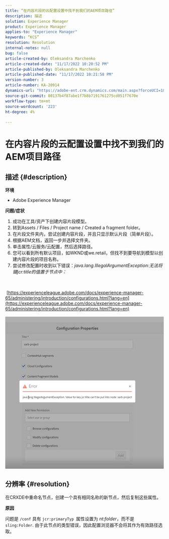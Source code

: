 ```yaml
---
title: “在内容片段的云配置设置中找不到我们的AEM项目路径”
description: 描述
solution: Experience Manager
product: Experience Manager
applies-to: "Experience Manager"
keywords: “KCS”
resolution: Resolution
internal-notes: null
bug: false
article-created-by: Oleksandra Marchenko
article-created-date: "11/17/2022 10:20:52 PM"
article-published-by: Oleksandra Marchenko
article-published-date: "11/17/2022 10:21:58 PM"
version-number: 3
article-number: KA-20914
dynamics-url: "https://adobe-ent.crm.dynamics.com/main.aspx?forceUCI=1&pagetype=entityrecord&etn=knowledgearticle&id=4027e717-c666-ed11-9561-6045bd006b25"
source-git-commit: 80137b4f87abe1f7b8b7191761275cd051f7670e
workflow-type: tm+mt
source-wordcount: '223'
ht-degree: 4%

---
```


# 在内容片段的云配置设置中找不到我们的AEM项目路径

## 描述 {#description}


<b>环境</b>

- Adobe Experience Manager


<b>问题/症状</b>

1. 成功在工具/资产下创建内容片段模型。
2. 转到Assets / Files / Project name / Created a fragment folder。
3. 在片段文件夹内，尝试创建内容片段，并且只显示默认片段（简单片段）。
4. 根据AEM文档，返回一步并选择文件夹。
5. 单击属性/云服务/云配置，然后选择路径。
6. 您可以看到所有默认项目，如WKND或we.retail，但找不到要导航到模型以创建内容片段的项目名称。
7. 尝试修改配置时收到以下错误：*java.lang.IllegalArgumentException:无法将键jcr:title的值置于节点中：*

<br><br> [https://experienceleague.adobe.com/docs/experience-manager-65/administering/introduction/configurations.html?lang=en](https://experienceleague.adobe.com/docs/experience-manager-65/administering/introduction/configurations.html?lang=en)<br><br>![](assets/___4127e717-c666-ed11-9561-6045bd006b25___.png)<br>

## 分辨率 {#resolution}


在CRXDE中重命名节点，创建一个具有相同名称的新节点，然后复制这些属性。

<b>原因</b>

问题是 `/conf` 具有 `jcr:primaryTyp `属性设置为 *nt:folder*，而不是 `sling:Folder`.
由于此节点的类型错误，因此配置浏览器不会将其作为有效路径选取。
